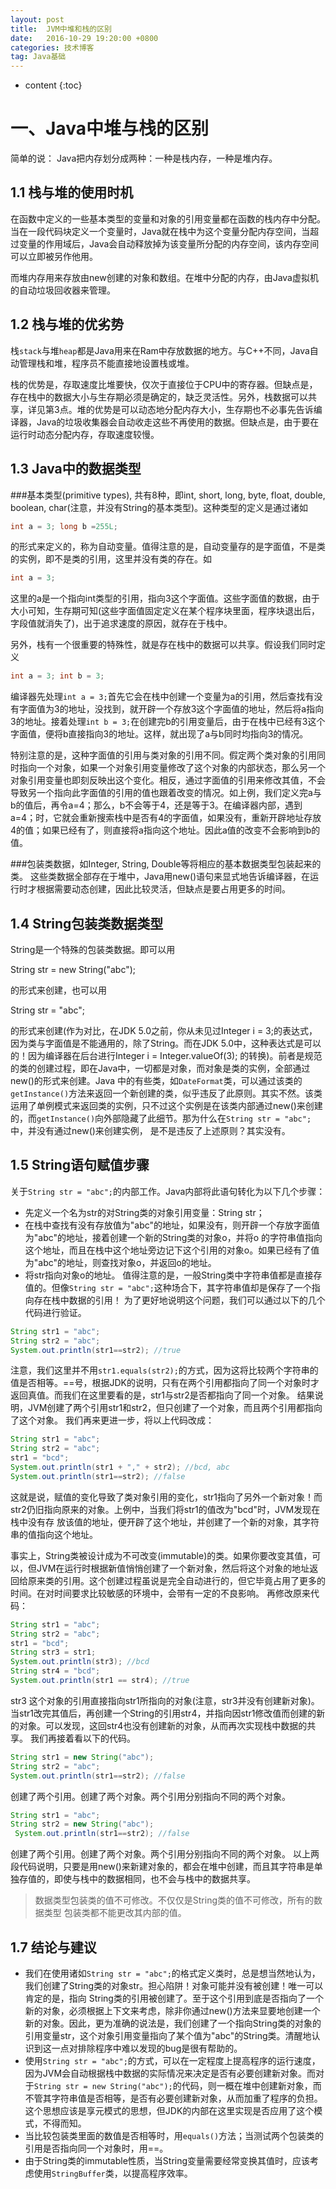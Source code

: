 ```yaml
---
layout: post
title:  JVM中堆和栈的区别
date:   2016-10-29 19:20:00 +0800
categories: 技术博客
tag: Java基础
---
```


* content
{:toc}


一、Java中堆与栈的区别
============================
简单的说： Java把内存划分成两种：一种是栈内存，一种是堆内存。<br>

1.1 栈与堆的使用时机
----------------------------
在函数中定义的一些基本类型的变量和对象的引用变量都在函数的栈内存中分配。 当在一段代码块定义一个变量时，Java就在栈中为这个变量分配内存空间，当超过变量的作用域后，Java会自动释放掉为该变量所分配的内存空间，该内存空间可以立即被另作他用。

而堆内存用来存放由new创建的对象和数组。在堆中分配的内存，由Java虚拟机的自动垃圾回收器来管理。

1.2 栈与堆的优劣势
-----------------------------
栈`stack`与堆`heap`都是Java用来在Ram中存放数据的地方。与C++不同，Java自动管理栈和堆，程序员不能直接地设置栈或堆。

栈的优势是，存取速度比堆要快，仅次于直接位于CPU中的寄存器。但缺点是，存在栈中的数据大小与生存期必须是确定的，缺乏灵活性。另外，栈数据可以共享，详见第3点。堆的优势是可以动态地分配内存大小，生存期也不必事先告诉编译器，Java的垃圾收集器会自动收走这些不再使用的数据。但缺点是，由于要在运行时动态分配内存，存取速度较慢。

1.3 Java中的数据类型
-----------------------------
###基本类型(primitive types), 共有8种，即int, short, long, byte, float, double, boolean, char(注意，并没有String的基本类型)。这种类型的定义是通过诸如

```java
int a = 3; long b =255L; 
```

的形式来定义的，称为自动变量。值得注意的是，自动变量存的是字面值，不是类的实例，即不是类的引用，这里并没有类的存在。如

```java   
int a = 3; 
```
    
这里的a是一个指向int类型的引用，指向3这个字面值。这些字面值的数据，由于大小可知，生存期可知(这些字面值固定定义在某个程序块里面，程序块退出后，字段值就消失了)，出于追求速度的原因，就存在于栈中。

另外，栈有一个很重要的特殊性，就是存在栈中的数据可以共享。假设我们同时定义

```java
int a = 3; int b = 3;
```

编译器先处理```int a = 3;```首先它会在栈中创建一个变量为a的引用，然后查找有没有字面值为3的地址，没找到，就开辟一个存放3这个字面值的地址，然后将a指向3的地址。接着处理```int b = 3;```在创建完b的引用变量后，由于在栈中已经有3这个字面值，便将b直接指向3的地址。这样，就出现了a与b同时均指向3的情况。

特别注意的是，这种字面值的引用与类对象的引用不同。假定两个类对象的引用同时指向一个对象，如果一个对象引用变量修改了这个对象的内部状态，那么另一个对象引用变量也即刻反映出这个变化。相反，通过字面值的引用来修改其值，不会导致另一个指向此字面值的引用的值也跟着改变的情况。如上例，我们定义完a与b的值后，再令a=4；那么，b不会等于4，还是等于3。在编译器内部，遇到a=4；时，它就会重新搜索栈中是否有4的字面值，如果没有，重新开辟地址存放4的值；如果已经有了，则直接将a指向这个地址。因此a值的改变不会影响到b的值。

###包装类数据，如Integer, String, Double等将相应的基本数据类型包装起来的类。
这些类数据全部存在于堆中，Java用new()语句来显式地告诉编译器，在运行时才根据需要动态创建，因此比较灵活，但缺点是要占用更多的时间。

1.4 String包装类数据类型
-----------------------------
String是一个特殊的包装类数据。即可以用

String str = new String("abc");

的形式来创建，也可以用

String str = "abc";

的形式来创建(作为对比，在JDK 5.0之前，你从未见过Integer i = 3;的表达式，因为类与字面值是不能通用的，除了String。而在JDK 5.0中，这种表达式是可以的！因为编译器在后台进行Integer i =  Integer.valueOf(3); 的转换)。前者是规范的类的创建过程，即在Java中，一切都是对象，而对象是类的实例，全部通过new()的形式来创建。Java 中的有些类，如`DateFormat`类，可以通过该类的`getInstance()`方法来返回一个新创建的类，似乎违反了此原则。其实不然。该类运用了单例模式来返回类的实例，只不过这个实例是在该类内部通过new()来创建的，而`getInstance()`向外部隐藏了此细节。那为什么在```String str = "abc";```中，并没有通过new()来创建实例，
是不是违反了上述原则？其实没有。

1.5 String语句赋值步骤
-----------------------------
关于```String str = "abc";```的内部工作。Java内部将此语句转化为以下几个步骤：
- 先定义一个名为str的对String类的对象引用变量：String str；
- 在栈中查找有没有存放值为"abc"的地址，如果没有，则开辟一个存放字面值为"abc"的地址，接着创建一个新的String类的对象o，并将o 的字符串值指向这个地址，而且在栈中这个地址旁边记下这个引用的对象o。如果已经有了值为"abc"的地址，则查找对象o，并返回o的地址。
- 将str指向对象o的地址。 值得注意的是，一般String类中字符串值都是直接存值的。但像```String str = "abc";```这种场合下，其字符串值却是保存了一个指向存在栈中数据的引用！ 为了更好地说明这个问题，我们可以通过以下的几个代码进行验证。

```java
String str1 = "abc";
String str2 = "abc";
System.out.println(str1==str2); //true
```

注意，我们这里并不用```str1.equals(str2);```的方式，因为这将比较两个字符串的值是否相等。==号，根据JDK的说明，只有在两个引用都指向了同一个对象时才返回真值。而我们在这里要看的是，str1与str2是否都指向了同一个对象。 结果说明，JVM创建了两个引用str1和str2，但只创建了一个对象，而且两个引用都指向了这个对象。 我们再来更进一步，将以上代码改成：

```java
String str1 = "abc";
String str2 = "abc";
str1 = "bcd";
System.out.println(str1 + "," + str2); //bcd, abc
System.out.println(str1==str2); //false
```

这就是说，赋值的变化导致了类对象引用的变化，str1指向了另外一个新对象！而str2仍旧指向原来的对象。上例中，当我们将str1的值改为"bcd"时，JVM发现在栈中没有存
放该值的地址，便开辟了这个地址，并创建了一个新的对象，其字符串的值指向这个地址。

事实上，String类被设计成为不可改变(immutable)的类。如果你要改变其值，可以，但JVM在运行时根据新值悄悄创建了一个新对象，然后将这个对象的地址返回给原来类的引用。这个创建过程虽说是完全自动进行的，但它毕竟占用了更多的时间。在对时间要求比较敏感的环境中，会带有一定的不良影响。 再修改原来代码：

```java
String str1 = "abc";
String str2 = "abc";
str1 = "bcd";
String str3 = str1;
System.out.println(str3); //bcd
String str4 = "bcd";
System.out.println(str1 == str4); //true
```

str3 这个对象的引用直接指向str1所指向的对象(注意，str3并没有创建新对象)。当str1改完其值后，再创建一个String的引用str4，并指向因str1修改值而创建的新的对象。可以发现，这回str4也没有创建新的对象，从而再次实现栈中数据的共享。 我们再接着看以下的代码。

```java
String str1 = new String("abc");
String str2 = "abc";
System.out.println(str1==str2); //false
```

创建了两个引用。创建了两个对象。两个引用分别指向不同的两个对象。

```java
String str1 = "abc";
String str2 = new String("abc");
 System.out.println(str1==str2); //false
 ```

创建了两个引用。创建了两个对象。两个引用分别指向不同的两个对象。 以上两段代码说明，只要是用new()来新建对象的，都会在堆中创建，而且其字符串是单独存值的，即使与栈中的数据相同，也不会与栈中的数据共享。

> 数据类型包装类的值不可修改。不仅仅是String类的值不可修改，所有的数据类型
包装类都不能更改其内部的值。

1.7 结论与建议
-----------------------------
- 我们在使用诸如```String str = "abc";```的格式定义类时，总是想当然地认为，我们创建了String类的对象str。担心陷阱！对象可能并没有被创建！唯一可以肯定的是，指向 String类的引用被创建了。至于这个引用到底是否指向了一个新的对象，必须根据上下文来考虑，除非你通过new()方法来显要地创建一个新的对象。因此，更为准确的说法是，我们创建了一个指向String类的对象的引用变量str，这个对象引用变量指向了某个值为"abc"的String类。清醒地认识到这一点对排除程序中难以发现的bug是很有帮助的。
- 使用```String str = "abc";```的方式，可以在一定程度上提高程序的运行速度，因为JVM会自动根据栈中数据的实际情况来决定是否有必要创建新对象。而对于```String str = new String("abc");```的代码，则一概在堆中创建新对象，而不管其字符串值是否相等，是否有必要创建新对象，从而加重了程序的负担。这个思想应该是享元模式的思想，但JDK的内部在这里实现是否应用了这个模式，不得而知。
- 当比较包装类里面的数值是否相等时，用`equals()`方法；当测试两个包装类的引用是否指向同一个对象时，用==。
- 由于String类的immutable性质，当String变量需要经常变换其值时，应该考虑使用`StringBuffer`类，以提高程序效率。